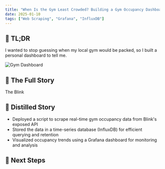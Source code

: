 ```yaml
---
title: "When Is the Gym Least Crowded? Building a Gym Occupancy Dashboard"
date: 2025-01-10
tags: ["Web Scraping", "Grafana", "InfluxDB"]
---
```



## 📌 TL;DR 

I wanted to stop guessing when my local gym would be packed, so I built a personal dashboard to tell me.

![Gym Dashboard](/images/projects/Blink-Monitor-Example.png)

## 💾 The Full Story

The Blink
 
## 🥃 Distilled Story

- Deployed a script to scrape real-time gym occupancy data from Blink's exposed API
- Stored the data in a time-series database (InfluxDB) for efficient querying and retention
- Visualized occupancy trends using a Grafana dashboard for monitoring and analysis

## 🚀 Next Steps 